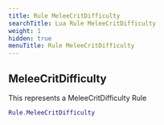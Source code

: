 ```yaml
---
title: Rule MeleeCritDifficulty
searchTitle: Lua Rule MeleeCritDifficulty
weight: 1
hidden: true
menuTitle: Rule MeleeCritDifficulty
---
```

## MeleeCritDifficulty

This represents a MeleeCritDifficulty Rule
```lua
Rule.MeleeCritDifficulty
```